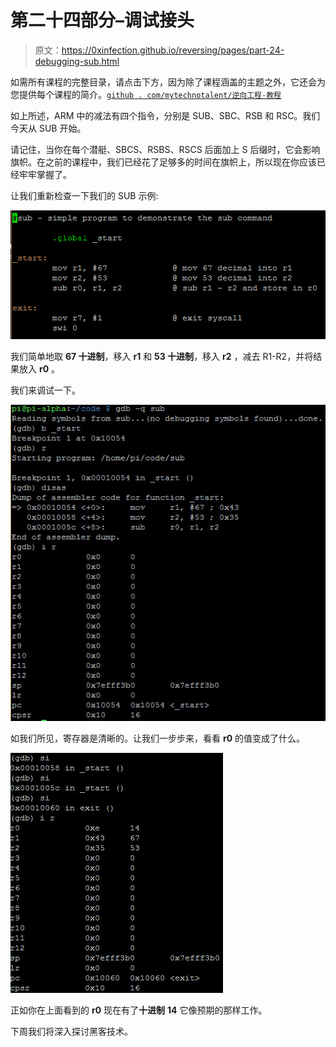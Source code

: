# 第二十四部分–调试接头

> 原文：<https://0xinfection.github.io/reversing/pages/part-24-debugging-sub.html>

如需所有课程的完整目录，请点击下方，因为除了课程涵盖的主题之外，它还会为您提供每个课程的简介。[`github . com/mytechnotalent/逆向工程-教程`](https://github.com/mytechnotalent/Reverse-Engineering-Tutorial)

如上所述，ARM 中的减法有四个指令，分别是 SUB、SBC、RSB 和 RSC。我们今天从 SUB 开始。

请记住，当你在每个潜艇、SBCS、RSBS、RSCS 后面加上 S 后缀时，它会影响旗帜。在之前的课程中，我们已经花了足够多的时间在旗帜上，所以现在你应该已经牢牢掌握了。

让我们重新检查一下我们的 SUB 示例:

![](img/c431947534ec7c9dd6893f497b7df96d.png)

我们简单地取 **67 十进制**，移入 **r1** 和 **53 十进制**，移入 **r2** ，减去 R1-R2，并将结果放入 **r0** 。

我们来调试一下。

![](img/20fc9736a59354243a2ac9fd5bf7c795.png)

如我们所见，寄存器是清晰的。让我们一步步来，看看 **r0** 的值变成了什么。

![](img/3dce3a91b2d1b3cf2a76f0893bda5d76.png)

正如你在上面看到的 **r0** 现在有了**十进制** **14** 它像预期的那样工作。

下周我们将深入探讨黑客技术。